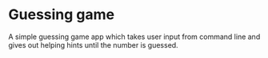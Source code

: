 # Guessing game

A simple guessing game app which takes user input from command line and gives out helping hints until the number is guessed.
